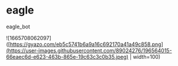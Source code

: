 # eagle
eagle_bot 


![1665708062097]([https://gyazo.com/eb5c5741b6a9a16c692170a41a49c858.png](https://user-images.githubusercontent.com/89024276/196564015-66eaec6d-e623-463b-865e-19c63c3c0b35.jpeg) | width=100)

